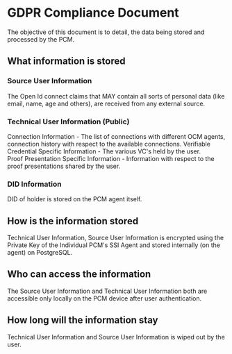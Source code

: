 # GDPR Compliance Document

The objective of this document is to detail, the data being stored and processed by the PCM.

## What information is stored

### Source User Information

The Open Id connect claims that MAY contain all sorts of personal data (like email, name, age and others), are received from any external source.

### Technical User Information (Public)

Connection Information - The list of connections with different OCM agents, connection history with respect to the available connections.
Verifiable Credential Specific Information - The various VC's held by the user.  
Proof Presentation Specific Information - Information with respect to the proof presentations shared by the user.

### DID Information

DID of holder is stored on the PCM agent itself.

## How is the information stored

Technical User Information, Source User Information is encrypted using the Private Key of the Individual PCM's SSI Agent and stored internally (on the agent) on PostgreSQL.

## Who can access the information

The Source User Information and Technical User Information both are accessible only locally on the PCM device after user authentication.

## How long will the information stay

Technical User Information and Source User Information is wiped out by the user.
